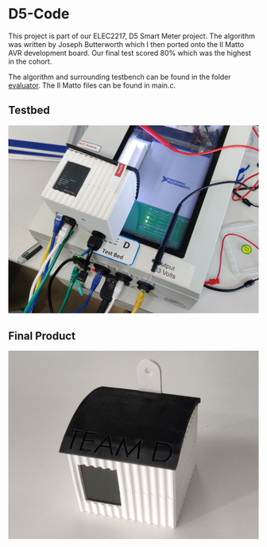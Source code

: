 # D5-Code
This project is part of our ELEC2217, D5 Smart Meter project. The algorithm was written by Joseph Butterworth which I then ported onto the Il Matto AVR development board. Our final test scored 80% which was the highest in the cohort.

The algorithm and surrounding testbench can be found in the folder [evaluator](https://github.com/jamesstocktonj1/D5-Code/tree/main/evaluator). The Il Matto files can be found in main.c.


## Testbed
<p align="center"><img src="https://github.com/jamesstocktonj1/D5-Code/blob/refactor/docs/testbed.jpg"></p>

## Final Product
<p align="center"><img src="https://github.com/jamesstocktonj1/D5-Code/blob/refactor/docs/housing.jpg"></p>

